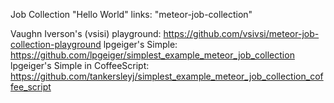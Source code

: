 
Job Collection "Hello World" links:  "meteor-job-collection"

Vaughn Iverson's (vsisi) playground: https://github.com/vsivsi/meteor-job-collection-playground
lpgeiger's Simple: https://github.com/lpgeiger/simplest_example_meteor_job_collection
lpgeiger's Simple in CoffeeScript: https://github.com/tankersleyj/simplest_example_meteor_job_collection_coffee_script
